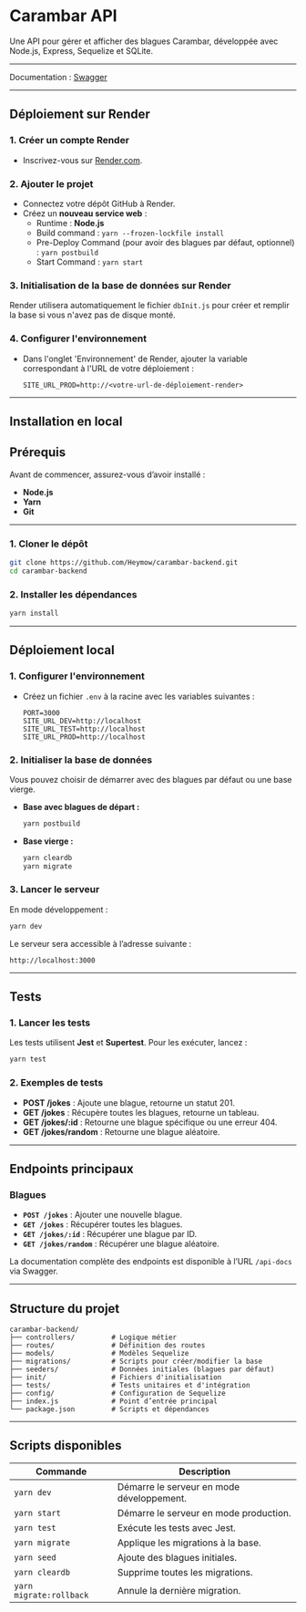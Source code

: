 
# Carambar API

Une API pour gérer et afficher des blagues Carambar, développée avec Node.js, Express, Sequelize et SQLite. 

---

Documentation : [Swagger](https://carambar-backend.onrender.com/api-docs)

---

## **Déploiement sur Render**

### 1. **Créer un compte Render**
- Inscrivez-vous sur [Render.com](https://render.com).

### 2. **Ajouter le projet**
- Connectez votre dépôt GitHub à Render.
- Créez un **nouveau service web** :
  - Runtime : **Node.js**
  - Build command : `yarn --frozen-lockfile install`
  - Pre-Deploy Command (pour avoir des blagues par défaut, optionnel) : `yarn postbuild`
  - Start Command : `yarn start`

### 3. **Initialisation de la base de données sur Render**
Render utilisera automatiquement le fichier `dbInit.js` pour créer et remplir la base si vous n'avez pas de disque monté.

### 4. **Configurer l'environnement**
- Dans l'onglet 'Environnement' de Render, ajouter la variable correspondant à l'URL de votre déploiement :
  ```env
  SITE_URL_PROD=http://<votre-url-de-déploiement-render>
  ```

---

## **Installation en local**

## **Prérequis**
Avant de commencer, assurez-vous d’avoir installé :
- **Node.js**
- **Yarn**
- **Git**

---

### 1. **Cloner le dépôt**
```bash
git clone https://github.com/Heymow/carambar-backend.git
cd carambar-backend
```

### 2. **Installer les dépendances**
```bash
yarn install
```

---

## **Déploiement local**

### 1. **Configurer l'environnement**
- Créez un fichier `.env` à la racine avec les variables suivantes :
  ```env
  PORT=3000
  SITE_URL_DEV=http://localhost
  SITE_URL_TEST=http://localhost
  SITE_URL_PROD=http://localhost
  ```

### 2. **Initialiser la base de données**
Vous pouvez choisir de démarrer avec des blagues par défaut ou une base vierge.

- **Base avec blagues de départ :**
  ```bash
  yarn postbuild
  ```

- **Base vierge :**
  ```bash
  yarn cleardb
  yarn migrate
  ```

### 3. **Lancer le serveur**
En mode développement :
```bash
yarn dev
```

Le serveur sera accessible à l’adresse suivante :
```
http://localhost:3000
```

---



## **Tests**

### 1. **Lancer les tests**
Les tests utilisent **Jest** et **Supertest**. Pour les exécuter, lancez :
```bash
yarn test
```

### 2. **Exemples de tests**
- **POST /jokes** : Ajoute une blague, retourne un statut 201.
- **GET /jokes** : Récupère toutes les blagues, retourne un tableau.
- **GET /jokes/:id** : Retourne une blague spécifique ou une erreur 404.
- **GET /jokes/random** : Retourne une blague aléatoire.

---

## **Endpoints principaux**

### Blagues
- **`POST /jokes`** : Ajouter une nouvelle blague.
- **`GET /jokes`** : Récupérer toutes les blagues.
- **`GET /jokes/:id`** : Récupérer une blague par ID.
- **`GET /jokes/random`** : Récupérer une blague aléatoire.

La documentation complète des endpoints est disponible à l’URL `/api-docs` via Swagger.

---

## **Structure du projet**

```
carambar-backend/
├── controllers/         # Logique métier
├── routes/              # Définition des routes
├── models/              # Modèles Sequelize
├── migrations/          # Scripts pour créer/modifier la base
├── seeders/             # Données initiales (blagues par défaut)
├── init/                # Fichiers d'initialisation
├── tests/               # Tests unitaires et d'intégration
├── config/              # Configuration de Sequelize
├── index.js             # Point d’entrée principal
└── package.json         # Scripts et dépendances
```

---

## **Scripts disponibles**

| Commande               | Description                                   |
|------------------------|-----------------------------------------------|
| `yarn dev`             | Démarre le serveur en mode développement.    |
| `yarn start`           | Démarre le serveur en mode production.       |
| `yarn test`            | Exécute les tests avec Jest.                 |
| `yarn migrate`         | Applique les migrations à la base.           |
| `yarn seed`            | Ajoute des blagues initiales.                |
| `yarn cleardb`         | Supprime toutes les migrations.              |
| `yarn migrate:rollback`| Annule la dernière migration.                |
